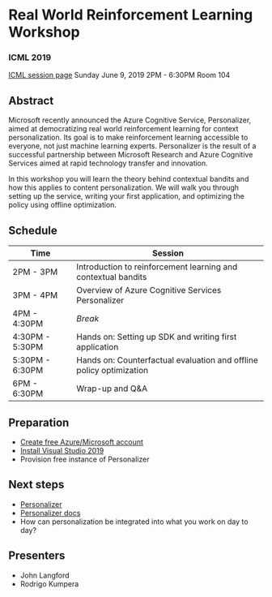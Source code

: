 # Real World Reinforcement Learning Workshop

### ICML 2019
[ICML session page](https://icml.cc/ExpoConferences/2019/schedule?workshop_id=1)
Sunday June 9, 2019
2PM - 6:30PM
Room 104

## Abstract
Microsoft recently announced the Azure Cognitive Service, Personalizer, aimed at democratizing real world reinforcement learning for context personalization. Its goal is to make reinforcement learning accessible to everyone, not just machine learning experts. Personalizer is the result of a successful partnership between Microsoft Research and Azure Cognitive Services aimed at rapid technology transfer and innovation.

In this workshop you will learn the theory behind contextual bandits and how this applies to content personalization. We will walk you through setting up the service, writing your first application, and optimizing the policy using offline optimization.

## Schedule
| Time | Session |
|---|---|
| 2PM - 3PM   | Introduction to reinforcement learning and contextual bandits |
| 3PM - 4PM   | Overview of Azure Cognitive Services Personalizer |
| 4PM - 4:30PM | _Break_ |
| 4:30PM - 5:30PM | Hands on: Setting up SDK and writing first application |
| 5:30PM - 6:30PM | Hands on: Counterfactual evaluation and offline policy optimization |
| 6PM - 6:30PM | Wrap-up and Q&A |

## Preparation
- [Create free Azure/Microsoft account](https://azure.microsoft.com/en-us/free/)
- [Install Visual Studio 2019](https://visualstudio.microsoft.com/downloads/)
- Provision free instance of Personalizer

## Next steps
- [Personalizer](https://azure.microsoft.com/en-us/services/cognitive-services/personalizer/)
- [Personalizer docs](https://docs.microsoft.com/en-us/azure/cognitive-services/personalizer/)
- How can personalization be integrated into what you work on day to day?

## Presenters
- John Langford
- Rodrigo Kumpera
